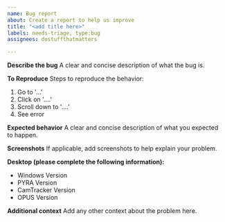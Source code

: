 ```yaml
---
name: Bug report
about: Create a report to help us improve
title: "<add title here>"
labels: needs-triage, type:bug
assignees: dostuffthatmatters

---
```


**Describe the bug**
A clear and concise description of what the bug is.

**To Reproduce**
Steps to reproduce the behavior:
1. Go to '...'
2. Click on '....'
3. Scroll down to '....'
4. See error

**Expected behavior**
A clear and concise description of what you expected to happen.

**Screenshots**
If applicable, add screenshots to help explain your problem.

**Desktop (please complete the following information):**
 - Windows Version
 - PYRA Version
 - CamTracker Version
 - OPUS Version

**Additional context**
Add any other context about the problem here.
